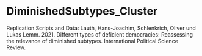 # DiminishedSubtypes_Cluster
Replication Scripts and Data: Lauth, Hans-Joachim, Schlenkrich, Oliver und Lukas Lemm. 2021. Different types of deficient democracies: Reassessing the relevance of diminished subtypes. International Political Science Review.
